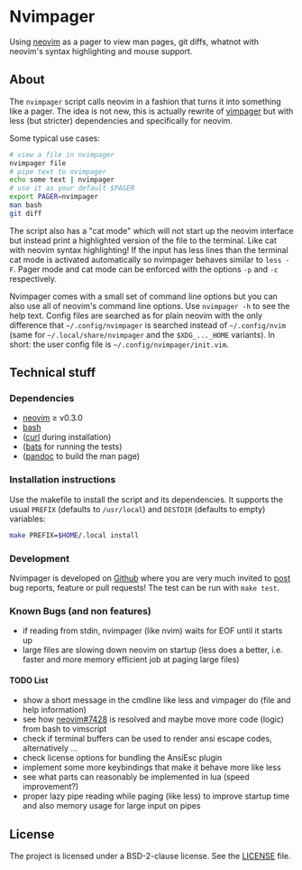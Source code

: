 # Nvimpager

Using [neovim] as a pager to view man pages, git diffs, whatnot with neovim's
syntax highlighting and mouse support.

## About

The `nvimpager` script calls neovim in a fashion that turns it into something
like a pager.  The idea is not new, this is actually rewrite of [vimpager] but
with less (but stricter) dependencies and specifically for neovim.

Some typical use cases:

```sh
# view a file in nvimpager
nvimpager file
# pipe text to nvimpager
echo some text | nvimpager
# use it as your default $PAGER
export PAGER=nvimpager
man bash
git diff
```

The script also has a "cat mode" which will not start up the neovim interface
but instead print a highlighted version of the file to the terminal.  Like cat
with neovim syntax highlighting!  If the input has less lines than the terminal
cat mode is activated automatically so nvimpager behaves similar to `less -F`.
Pager mode and cat mode can be enforced with the options `-p` and `-c`
respectively.

Nvimpager comes with a small set of command line options but you can also use
all of neovim's command line options.  Use `nvimpager -h` to see the help text.
Config files are searched as for plain neovim with the only difference that
`~/.config/nvimpager` is searched instead of `~/.config/nvim` (same for
`~/.local/share/nvimpager` and the `$XDG_..._HOME` variants).  In short: the
user config file is `~/.config/nvimpager/init.vim`.

## Technical stuff

### Dependencies

* [neovim] ≥ v0.3.0
* [bash]
* ([curl] during installation)
* ([bats] for running the tests)
* ([pandoc] to build the man page)

### Installation instructions

Use the makefile to install the script and its dependencies.  It supports the
usual `PREFIX` (defaults to `/usr/local`) and `DESTDIR` (defaults to empty)
variables:

```sh
make PREFIX=$HOME/.local install
```

### Development

Nvimpager is developed on [Github][nvimpager] where you are very much invited
to [post][issues] bug reports, feature or pull requests!  The test can be run
with `make test`.

### Known Bugs (and non features)

* if reading from stdin, nvimpager (like nvim) waits for EOF until it starts up
* large files are slowing down neovim on startup (less does a better, i.e.
  faster and more memory efficient job at paging large files)

#### TODO List

* show a short message in the cmdline like less and vimpager do (file and help
  information)
* see how [neovim#7428](https://github.com/neovim/neovim/issues/7438) is
  resolved and maybe move more code (logic) from bash to vimscript
* check if terminal buffers can be used to render ansi escape codes,
  alternatively ...
* check license options for bundling the AnsiEsc plugin
* implement some more keybindings that make it behave more like less
* see what parts can reasonably be implemented in lua (speed improvement?)
* proper lazy pipe reading while paging (like less) to improve startup time and
  also memory usage for large input on pipes

## License

The project is licensed under a BSD-2-clause license.  See the
[LICENSE](./LICENSE) file.

[nvimpager]: https://github.com/lucc/nvimpager
[issues]: https://github.com/lucc/nvimpager/issues
[neovim]: https://github.com/neovim/neovim
[vimpager]: https://github.com/rkitover/vimpager
[bash]: http://www.gnu.org/software/bash/bash.html
[curl]: https://curl.haxx.se
[bats]: https://github.com/sstephenson/bats
[pandoc]: http://pandoc.org/
